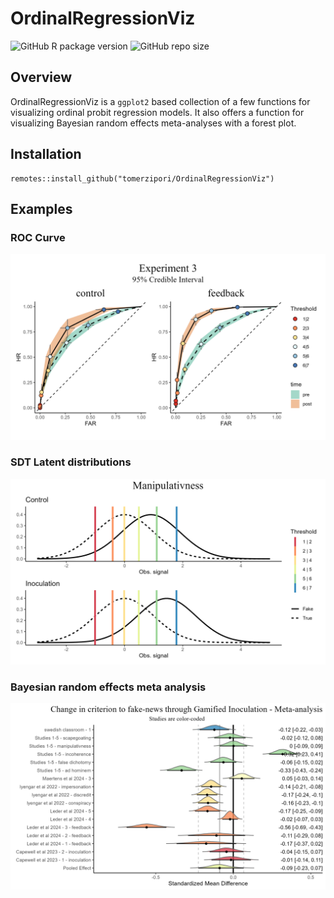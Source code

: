 # OrdinalRegressionViz

![GitHub R package version](https://img.shields.io/github/r-package/v/tomerzipori/OrdinalRegressionViz) ![GitHub repo size](https://img.shields.io/github/repo-size/tomerzipori/OrdinalRegressionViz)

## Overview
OrdinalRegressionViz is a `ggplot2` based collection of a few functions for visualizing ordinal probit regression models. It also offers a function for visualizing Bayesian random effects meta-analyses with a forest plot.

## Installation

```
remotes::install_github("tomerzipori/OrdinalRegressionViz")
```

## Examples

### ROC Curve

<p align="center">
  <img src="https://github.com/tomerzipori/OrdinalRegressionViz/blob/main/example1.png" width="600">
</p>

### SDT Latent distributions

<p align="center">
  <img src="https://github.com/tomerzipori/OrdinalRegressionViz/blob/main/example2_.png" width="600">
</p>

### Bayesian random effects meta analysis

<p align="center">
  <img src="https://github.com/tomerzipori/OrdinalRegressionViz/blob/main/example3.png" width="600">
</p>

